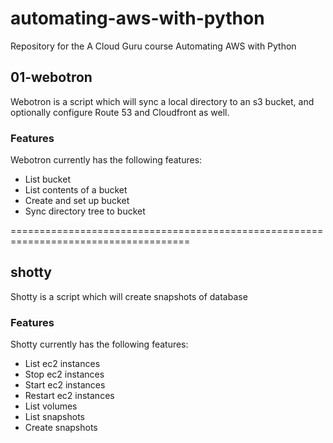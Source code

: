 # automating-aws-with-python
Repository for the A Cloud Guru course Automating AWS with Python

## 01-webotron

Webotron is a script which will sync a local directory to an s3 bucket, and optionally configure Route 53 and Cloudfront as well.

### Features

Webotron currently has the following features:

- List bucket
- List contents of a bucket
- Create and set up bucket
- Sync directory tree to bucket

=====================================================================================

## shotty

Shotty is a script which will create snapshots of database

### Features

Shotty currently has the following features:

- List ec2 instances
- Stop ec2 instances
- Start ec2 instances
- Restart ec2 instances
- List volumes
- List snapshots
- Create snapshots
